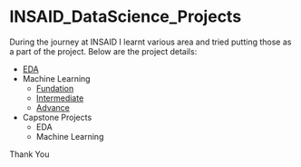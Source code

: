 # INSAID_DataScience_Projects

During the journey at INSAID I learnt various area and tried putting those as a part of the project.
Below are the project details:

- [EDA](https://github.com/Ankitabhanushali06/INSAID_DataScience_Projects/blob/main/EDA/EDA.md)
- Machine Learning
  - [Fundation]()
  - [Intermediate](https://github.com/Ankitabhanushali06/INSAID_DataScience_Projects/blob/main/MachineLearning/TimeSeries/TS.md)
  - [Advance](https://github.com/Ankitabhanushali06/INSAID_DataScience_Projects/blob/main/MachineLearning/Market_Basket_Analysis/MBA.md) 
- Capstone Projects
  - EDA
  - Machine Learning

Thank You
